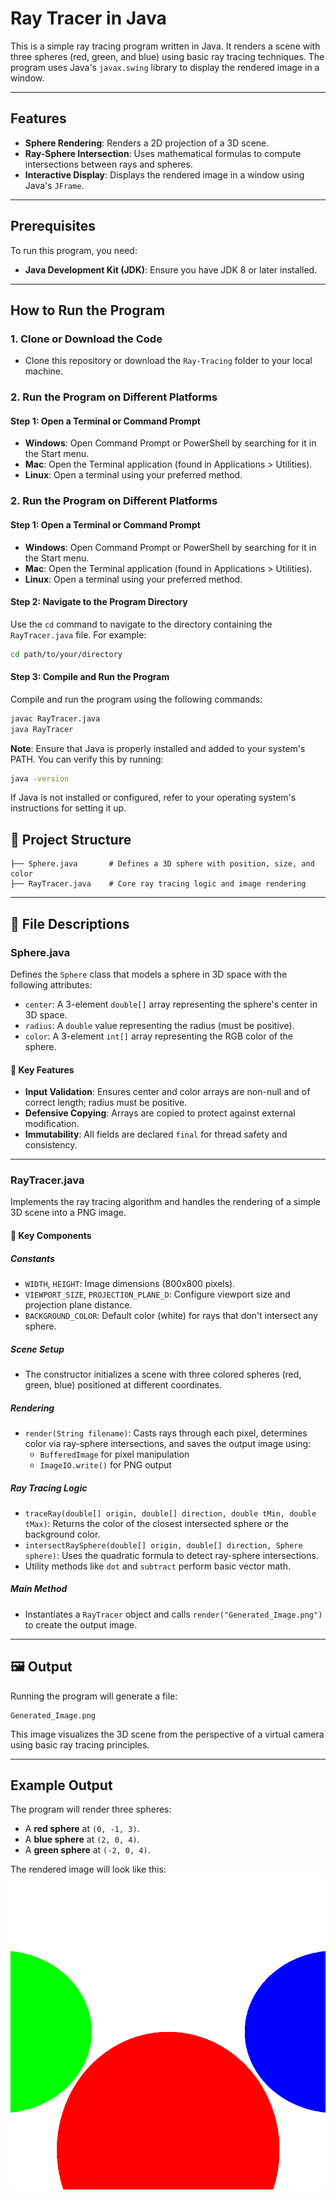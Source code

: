 # Ray Tracer in Java

This is a simple ray tracing program written in Java. It renders a scene with three spheres (red, green, and blue) using basic ray tracing techniques. The program uses Java's `javax.swing` library to display the rendered image in a window.

---

## Features

- **Sphere Rendering**: Renders a 2D projection of a 3D scene.
- **Ray-Sphere Intersection**: Uses mathematical formulas to compute intersections between rays and spheres.
- **Interactive Display**: Displays the rendered image in a window using Java's `JFrame`.

---

## Prerequisites

To run this program, you need:

- **Java Development Kit (JDK)**: Ensure you have JDK 8 or later installed.

---

## How to Run the Program

### 1. Clone or Download the Code

- Clone this repository or download the `Ray-Tracing` folder to your local machine.

### 2. Run the Program on Different Platforms

#### Step 1: Open a Terminal or Command Prompt

- **Windows**: Open Command Prompt or PowerShell by searching for it in the Start menu.
- **Mac**: Open the Terminal application (found in Applications > Utilities).
- **Linux**: Open a terminal using your preferred method.

### 2. Run the Program on Different Platforms

#### Step 1: Open a Terminal or Command Prompt

- **Windows**: Open Command Prompt or PowerShell by searching for it in the Start menu.
- **Mac**: Open the Terminal application (found in Applications > Utilities).
- **Linux**: Open a terminal using your preferred method.

#### Step 2: Navigate to the Program Directory

Use the `cd` command to navigate to the directory containing the `RayTracer.java` file. For example:

```bash
cd path/to/your/directory
```

#### Step 3: Compile and Run the Program

Compile and run the program using the following commands:

```bash
javac RayTracer.java
java RayTracer
```

**Note**: Ensure that Java is properly installed and added to your system's PATH. You can verify this by running:

```bash
java -version
```

If Java is not installed or configured, refer to your operating system's instructions for setting it up.

## 📁 Project Structure

```
├── Sphere.java       # Defines a 3D sphere with position, size, and color
├── RayTracer.java    # Core ray tracing logic and image rendering
```

---

## 📄 File Descriptions

### **Sphere.java**

Defines the `Sphere` class that models a sphere in 3D space with the following attributes:

- `center`: A 3-element `double[]` array representing the sphere's center in 3D space.
- `radius`: A `double` value representing the radius (must be positive).
- `color`: A 3-element `int[]` array representing the RGB color of the sphere.

#### 🔑 Key Features

- **Input Validation**: Ensures center and color arrays are non-null and of correct length; radius must be positive.
- **Defensive Copying**: Arrays are copied to protect against external modification.
- **Immutability**: All fields are declared `final` for thread safety and consistency.

---

### **RayTracer.java**

Implements the ray tracing algorithm and handles the rendering of a simple 3D scene into a PNG image.

#### 🔧 Key Components

##### Constants

- `WIDTH`, `HEIGHT`: Image dimensions (800x800 pixels).
- `VIEWPORT_SIZE`, `PROJECTION_PLANE_D`: Configure viewport size and projection plane distance.
- `BACKGROUND_COLOR`: Default color (white) for rays that don't intersect any sphere.

##### Scene Setup

- The constructor initializes a scene with three colored spheres (red, green, blue) positioned at different coordinates.

##### Rendering

- `render(String filename)`: Casts rays through each pixel, determines color via ray-sphere intersections, and saves the output image using:
  - `BufferedImage` for pixel manipulation
  - `ImageIO.write()` for PNG output

##### Ray Tracing Logic

- `traceRay(double[] origin, double[] direction, double tMin, double tMax)`: Returns the color of the closest intersected sphere or the background color.
- `intersectRaySphere(double[] origin, double[] direction, Sphere sphere)`: Uses the quadratic formula to detect ray-sphere intersections.
- Utility methods like `dot` and `subtract` perform basic vector math.

##### Main Method

- Instantiates a `RayTracer` object and calls `render("Generated_Image.png")` to create the output image.

---

## 🖼️ Output

Running the program will generate a file:

```
Generated_Image.png
```

This image visualizes the 3D scene from the perspective of a virtual camera using basic ray tracing principles.

---

## Example Output

The program will render three spheres:

- A **red sphere** at `(0, -1, 3)`.
- A **blue sphere** at `(2, 0, 4)`.
- A **green sphere** at `(-2, 0, 4)`.

The rendered image will look like this:
![Rendered Image of Three Spheres](generated_Image.png)
